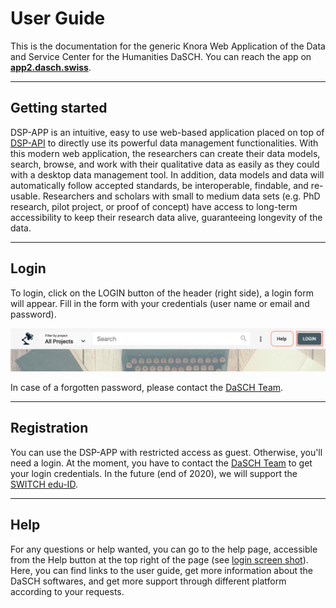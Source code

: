 # User Guide

This is the documentation for the generic Knora Web Application of the Data and Service Center for the Humanities DaSCH. You can reach the app on **[app2.dasch.swiss](https://app2.dasch.swiss)**.

---

## Getting started

DSP-APP is an intuitive, easy to use web-based application placed on top of [DSP-API](https://docs.dasch.swiss/developers/dsp-api/documentation/index.md) to directly use its powerful data management functionalities. With this modern web application, the researchers can create their data models, search, browse, and work with their qualitative data as easily as they could with a desktop data management tool. In addition, data models and data will automatically follow accepted standards, be interoperable, findable, and re-usable. Researchers and scholars with small to medium data sets (e.g. PhD research, pilot project, or proof of concept) have access to long-term accessibility to keep their research data alive, guaranteeing longevity of the data.

---

## Login

To login, click on the LOGIN button of the header (right side), a login form will appear. Fill in the form with your credentials (user name or email and password).

![Get access to the login form.](../assets/images/dashboard-header.png)

In case of a forgotten password, please contact the [DaSCH Team](https://dasch.swiss/team).

---

## Registration

You can use the DSP-APP with restricted access as guest. Otherwise, you'll need a login. At the moment, you have to contact the [DaSCH Team](https://dasch.swiss/team) to get your login credentials. In the future (end of 2020), we will support the [SWITCH edu-ID](https://www.switch.ch/edu-id/).

---

## Help

For any questions or help wanted, you can go to the help page, accessible from the Help button at the top right of the page (see [login screen shot](/user-guide/#login)). Here, you can find links to the user guide, get more information about the DaSCH softwares, and get more support through different platform according to your requests.
